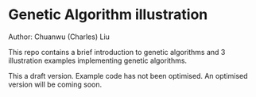 # Genetic Algorithm illustration

Author: Chuanwu (Charles) Liu

This repo contains a brief introduction to genetic algorithms and 3 illustration
examples implementing genetic algorithms.

This a draft version. Example code has not been optimised. An optimised version will be coming soon.
